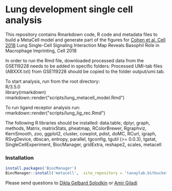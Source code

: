 # Lung development single cell analysis

This repository contains Rmarkdown code, R code and metadata files to build a MetaCell model and generate part of the figures for [Cohen et al. Cell 2018](https://www.cell.com/cell/pdf/S0092-8674(18)31181-4.pdf) Lung Single-Cell Signaling Interaction Map Reveals Basophil Role in Macrophage Imprinting, Cell 2018   

In order to run the Rmd file, downloaded processed data from the GSE119228 needs to be added in specific folders: Processed UMI-tab files (ABXXX.txt) from GSE119228 should be copied to the folder output/umi.tab.  

To start analysis, run from the root directory:  
R/3.5.0  
library(rmarkdown)  
rmarkdown::render("scripts/lung_metacell_model.Rmd")  

To run ligand receptor analysis run:  
rmarkdown::render("scripts/lung_lig_rec.Rmd")

The following R libraries should be installed:
data.table,
dplyr,
graph,
methods,
Matrix,
matrixStats,
pheatmap, 
RColorBrewer,
Rgraphviz,
KernSmooth,
zoo,
ggplot2,
cluster,
cowplot,
pdist,
doMC,
RCurl,
igraph,
RSvgDevice,
dbscan,
entropy,
parallel,
tgconfig,
tgutil (>= 0.0.3),
tgstat,
SingleCellExperiment,
BiocManager,
gridExtra,
reshape2,
scales,
metacell  

### Installation

```r
install.packages('BiocManager') 
BiocManager::install('metacell',  site_repository = 'tanaylab.bitbucket.io/repo', update = FALSE)
```

Please send questions to [Dikla Gelbard Solodkin](mailto:dikla.gelbard@gmail.com) or [Amir Giladi](mailto:aygoldberg@gmail.com)
